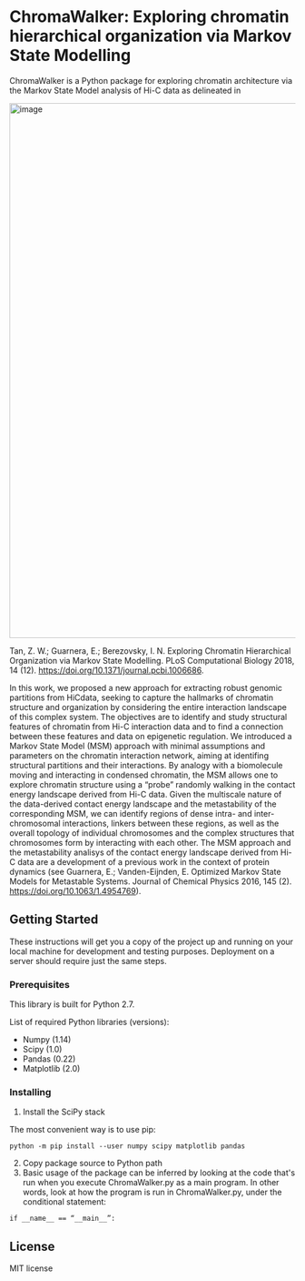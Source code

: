 # ChromaWalker: Exploring chromatin hierarchical organization via Markov State Modelling

ChromaWalker is a Python package for exploring chromatin architecture via the Markov State Model analysis of Hi-C data as delineated in

<img width="940" alt="image" src="https://github.com/eguarnera/ChromaWalker/assets/8078280/1384a3e1-2079-41d6-baae-c9fb7d781e15">


Tan, Z. W.; Guarnera, E.; Berezovsky, I. N. Exploring Chromatin Hierarchical Organization via Markov State Modelling. PLoS Computational Biology 2018, 14 (12). https://doi.org/10.1371/journal.pcbi.1006686.

In this work, we proposed a new approach for extracting robust genomic partitions from HiCdata, seeking to capture the hallmarks of chromatin structure and organization by considering the entire interaction landscape of this complex system. The objectives are to identify and study structural features of chromatin from Hi-C interaction data and to find a connection between these features and data on epigenetic regulation. We introduced a Markov State Model (MSM) approach with minimal assumptions and parameters on the chromatin interaction network, aiming at identifing structural partitions and their interactions. By analogy with a biomolecule moving and interacting in condensed chromatin, the MSM allows one to explore chromatin structure using a “probe” randomly walking in the contact energy landscape derived from Hi-C data. Given the multiscale nature of the data-derived contact energy landscape and the metastability of the corresponding MSM, we can identify regions of dense intra- and inter-chromosomal interactions, linkers between these regions, as well as the overall topology of individual chromosomes and the complex structures that chromosomes form by interacting with each other. The MSM approach and the metastability analisys of the contact energy landscape derived from Hi-C data are a development of a previous work in the context of protein dynamics (see Guarnera, E.; Vanden-Eijnden, E. Optimized Markov State Models for Metastable Systems. Journal of Chemical Physics 2016, 145 (2). https://doi.org/10.1063/1.4954769).

## Getting Started

These instructions will get you a copy of the project up and running on your local machine for development and testing purposes. Deployment on a server should require just the same steps.

### Prerequisites

This library is built for Python 2.7.

List of required Python libraries (versions):
* Numpy (1.14)
* Scipy (1.0)
* Pandas (0.22)
* Matplotlib (2.0)

### Installing

1. Install the SciPy stack

The most convenient way is to use pip:

```
python -m pip install --user numpy scipy matplotlib pandas
```

2. Copy package source to Python path
3. Basic usage of the package can be inferred by looking at the code that's run when you execute ChromaWalker.py as a main program. In other words, look at how the program is run in ChromaWalker.py, under the conditional statement:

```
if __name__ == “__main__”:
```

## License
MIT license
